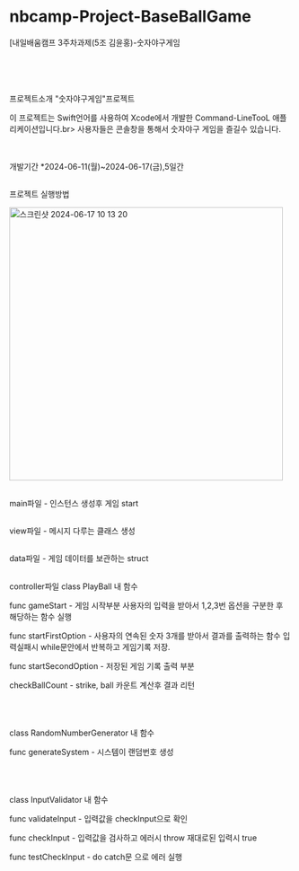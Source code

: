 # nbcamp-Project-BaseBallGame
[내일배움캠프 3주차과제(5조 김윤홍)-숫자야구게임
<br><br><br><br>

##
프로젝트소개
"숫자야구게임"프로젝트<p> 이 프로젝트는 Swift언어를 사용하여 Xcode에서 개발한 Command-LineTooL 애플리케이션입니다.br>
사용자들은 콘솔창을 통해서 숫자야구 게임을 즐길수 있습니다.
<br><br>

##
개발기간 
*2024-06-11(월)~2024-06-17(금),5일간

##
프로젝트 실행방법

<img width="487" alt="스크린샷 2024-06-17 10 13 20" src="https://github.com/dbsghdz1/BaseBallGame/assets/114382668/abef84e6-1125-48b8-9eb9-2f1843f8933a">

##
main파일 - 인스턴스 생성후 게임 start

##
view파일 - 메시지 다루는 클래스 생성

##
data파일 - 게임 데이터를 보관하는 struct

##
controller파일 
class PlayBall 내 함수

func gameStart - 게임 시작부분 사용자의 입력을 받아서 1,2,3번 옵션을 구분한 후 해당하는 함수 실행

func startFirstOption - 사용자의 연속된 숫자 3개를 받아서 결과를 출력하는 함수 입력실패시 while문안에서 반복하고 게임기록 저장.

func startSecondOption - 저장된 게임 기록 출력 부분

checkBallCount - strike, ball 카운트 계산후 결과 리턴
<br><br><br><br>

class RandomNumberGenerator 내 함수

func generateSystem - 시스템이 랜덤번호 생성
<br><br><br><br>

class InputValidator 내 함수

func validateInput - 입력값을 checkInput으로 확인

func checkInput - 입력값을 검사하고 에러시 throw 재대로된 입력시 true 

func testCheckInput - do catch문 으로 에러 실행
